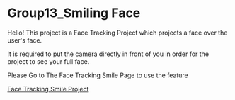 
 <h1> Group13_Smiling Face </h1>

Hello! This project is a Face Tracking Project which projects a face over the user's face.

It is required to put the camera directly in front of you in order for the project to see your full face.

Please Go to The Face Tracking Smile Page to use the feature

[Face Tracking Smile Project](website/pages/Project_Page.html)